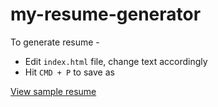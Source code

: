 # my-resume-generator

To generate resume -

- Edit `index.html` file, change text accordingly
- Hit `CMD + P` to save as

[View sample resume](./Sagar_NodeJS_Developer.pdf)